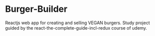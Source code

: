 # Burger-Builder
Reactjs web app for creating and selling VEGAN burgers.  Study project guided by the react-the-complete-guide-incl-redux course of udemy.
